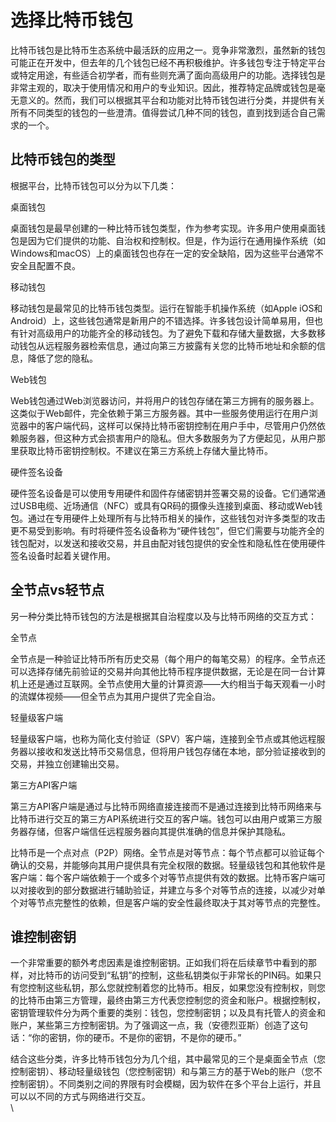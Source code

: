 # 选择比特币钱包

比特币钱包是比特币生态系统中最活跃的应用之一。竞争非常激烈，虽然新的钱包可能正在开发中，但去年的几个钱包已经不再积极维护。许多钱包专注于特定平台或特定用途，有些适合初学者，而有些则充满了面向高级用户的功能。选择钱包是非常主观的，取决于使用情况和用户的专业知识。因此，推荐特定品牌或钱包是毫无意义的。然而，我们可以根据其平台和功能对比特币钱包进行分类，并提供有关所有不同类型的钱包的一些澄清。值得尝试几种不同的钱包，直到找到适合自己需求的一个。

## 比特币钱包的类型

根据平台，比特币钱包可以分为以下几类：

桌面钱包

桌面钱包是最早创建的一种比特币钱包类型，作为参考实现。许多用户使用桌面钱包是因为它们提供的功能、自治权和控制权。但是，作为运行在通用操作系统（如Windows和macOS）上的桌面钱包也存在一定的安全缺陷，因为这些平台通常不安全且配置不良。

移动钱包

移动钱包是最常见的比特币钱包类型。运行在智能手机操作系统（如Apple iOS和Android）上，这些钱包通常是新用户的不错选择。许多钱包设计简单易用，但也有针对高级用户的功能齐全的移动钱包。为了避免下载和存储大量数据，大多数移动钱包从远程服务器检索信息，通过向第三方披露有关您的比特币地址和余额的信息，降低了您的隐私。

Web钱包

Web钱包通过Web浏览器访问，并将用户的钱包存储在第三方拥有的服务器上。这类似于Web邮件，完全依赖于第三方服务器。其中一些服务使用运行在用户浏览器中的客户端代码，这样可以保持比特币密钥控制在用户手中，尽管用户仍然依赖服务器，但这种方式会损害用户的隐私。但大多数服务为了方便起见，从用户那里获取比特币密钥控制权。不建议在第三方系统上存储大量比特币。

硬件签名设备

硬件签名设备是可以使用专用硬件和固件存储密钥并签署交易的设备。它们通常通过USB电缆、近场通信（NFC）或具有QR码的摄像头连接到桌面、移动或Web钱包。通过在专用硬件上处理所有与比特币相关的操作，这些钱包对许多类型的攻击更不易受到影响。有时将硬件签名设备称为“硬件钱包”，但它们需要与功能齐全的钱包配对，以发送和接收交易，并且由配对钱包提供的安全性和隐私性在使用硬件签名设备时起着关键作用。



## 全节点vs轻节点



另一种分类比特币钱包的方法是根据其自治程度以及与比特币网络的交互方式：

全节点

全节点是一种验证比特币所有历史交易（每个用户的每笔交易）的程序。全节点还可以选择存储先前验证的交易并向其他比特币程序提供数据，无论是在同一台计算机上还是通过互联网。全节点使用大量的计算资源——大约相当于每天观看一小时的流媒体视频——但全节点为其用户提供了完全自治。

轻量级客户端

轻量级客户端，也称为简化支付验证（SPV）客户端，连接到全节点或其他远程服务器以接收和发送比特币交易信息，但将用户钱包存储在本地，部分验证接收到的交易，并独立创建输出交易。

第三方API客户端

第三方API客户端是通过与比特币网络直接连接而不是通过连接到比特币网络来与比特币进行交互的第三方API系统进行交互的客户端。钱包可以由用户或第三方服务器存储，但客户端信任远程服务器向其提供准确的信息并保护其隐私。

比特币是一个点对点（P2P）网络。全节点是对等节点：每个节点都可以验证每个确认的交易，并能够向其用户提供具有完全权限的数据。轻量级钱包和其他软件是客户端：每个客户端依赖于一个或多个对等节点提供有效的数据。比特币客户端可以对接收到的部分数据进行辅助验证，并建立与多个对等节点的连接，以减少对单个对等节点完整性的依赖，但是客户端的安全性最终取决于其对等节点的完整性。&#x20;

## 谁控制密钥&#x20;

一个非常重要的额外考虑因素是谁控制密钥。正如我们将在后续章节中看到的那样，对比特币的访问受到“私钥”的控制，这些私钥类似于非常长的PIN码。如果只有您控制这些私钥，那么您就控制着您的比特币。相反，如果您没有控制权，则您的比特币由第三方管理，最终由第三方代表您控制您的资金和账户。根据控制权，密钥管理软件分为两个重要的类别：钱包，您控制密钥；以及具有托管人的资金和账户，某些第三方控制密钥。为了强调这一点，我（安德烈亚斯）创造了这句话：“你的密钥，你的硬币。不是你的密钥，不是你的硬币。”

结合这些分类，许多比特币钱包分为几个组，其中最常见的三个是桌面全节点（您控制密钥）、移动轻量级钱包（您控制密钥）和与第三方的基于Web的账户（您不控制密钥）。不同类别之间的界限有时会模糊，因为软件在多个平台上运行，并且可以以不同的方式与网络进行交互。\
\
